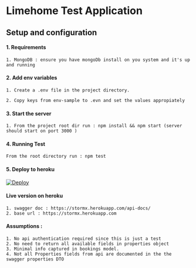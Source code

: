 # Limehome Test Application

## Setup and configuration

#### 1. Requirements

    1. MongoDB : ensure you have mongoDb install on you system and it's up and running

#### 2. Add env variables 

    1. Create a .env file in the project directory.

    2. Copy keys from env-sample to .evn and set the values appropiately 

#### 3. Start the server

    1. From the project root dir run : npm install && npm start (server should start on port 3000 )

#### 4. Running Test

    From the root directory run : npm test

#### 5. Deploy to heroku

[![Deploy](https://www.herokucdn.com/deploy/button.svg)](https://heroku.com/deploy?template=https://gitlab.com/stormx-inc/code-test/candidates/kenny-s/backend-services/tree/kshittu-stormx-assessment)

#### Live version on heroku 

    1. swagger doc : https://stormx.herokuapp.com/api-docs/
    2. base url : https://stormx.herokuapp.com

#### Assumptions :

    1. No api authentication required since this is just a test
    2. No need to return all available fields in properties object
    3. Minimal info captured in bookings model.
    4. Not all Properties fields from api are documented in the the swagger properties DTO
